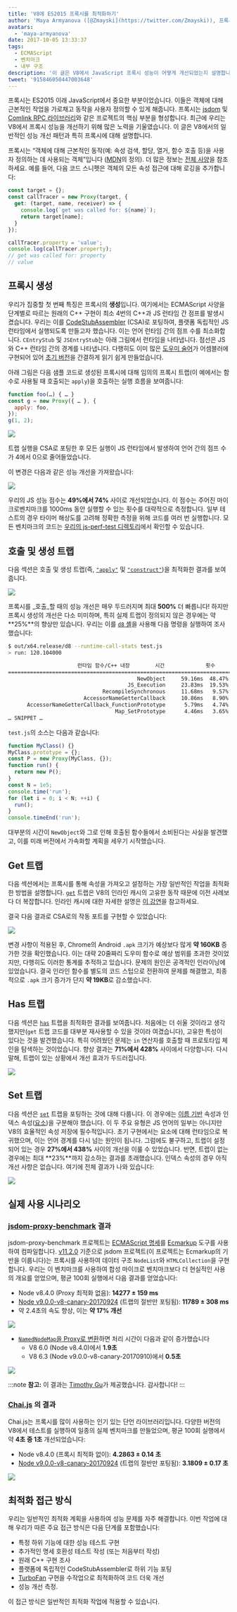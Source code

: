 ```yaml
---
title: 'V8에 ES2015 프록시를 최적화하기'
author: 'Maya Armyanova ([@Zmayski](https://twitter.com/Zmayski)), 프록시 최적화 담당'
avatars:
  - 'maya-armyanova'
date: 2017-10-05 13:33:37
tags:
  - ECMAScript
  - 벤치마크
  - 내부 구조
description: '이 글은 V8에서 JavaScript 프록시 성능이 어떻게 개선되었는지 설명합니다.'
tweet: '915846050447003648'
---
```

프록시는 ES2015 이래 JavaScript에서 중요한 부분이었습니다. 이들은 객체에 대해 근본적인 작업을 가로채고 동작을 사용자 정의할 수 있게 해줍니다. 프록시는 [jsdom](https://github.com/tmpvar/jsdom) 및 [Comlink RPC 라이브러리](https://github.com/GoogleChrome/comlink)와 같은 프로젝트의 핵심 부분을 형성합니다. 최근에 우리는 V8에서 프록시 성능을 개선하기 위해 많은 노력을 기울였습니다. 이 글은 V8에서의 일반적인 성능 개선 패턴과 특히 프록시에 대해 설명합니다.

<!--truncate-->
프록시는 “객체에 대해 근본적인 동작(예: 속성 검색, 할당, 열거, 함수 호출 등)을 사용자 정의하는 데 사용되는 객체”입니다 ([MDN](https://developer.mozilla.org/en-US/docs/Web/JavaScript/Reference/Global_Objects/Proxy)의 정의). 더 많은 정보는 [전체 사양](https://tc39.es/ecma262/#sec-proxy-objects)을 참조하세요. 예를 들어, 다음 코드 스니펫은 객체의 모든 속성 접근에 대해 로깅을 추가합니다:

```js
const target = {};
const callTracer = new Proxy(target, {
  get: (target, name, receiver) => {
    console.log(`get was called for: ${name}`);
    return target[name];
  }
});

callTracer.property = 'value';
console.log(callTracer.property);
// get was called for: property
// value
```

## 프록시 생성

우리가 집중할 첫 번째 특징은 프록시의 **생성**입니다. 여기에서는 ECMAScript 사양을 단계별로 따르는 원래의 C++ 구현이 최소 4번의 C++과 JS 런타임 간 점프를 발생시켰습니다. 우리는 이를 [CodeStubAssembler](/docs/csa-builtins) (CSA)로 포팅하여, 플랫폼 독립적인 JS 런타임에서 실행되도록 만들고자 했습니다. 이는 언어 런타임 간의 점프 수를 최소화합니다. `CEntryStub` 및 `JSEntryStub`는 아래 그림에서 런타임을 나타냅니다. 점선은 JS와 C++ 런타임 간의 경계를 나타냅니다. 다행히도 이미 많은 [도우미 술어](https://github.com/v8/v8/blob/4e5db9a6c859df7af95a92e7cf4e530faa49a765/src/code-stub-assembler.h)가 어셈블러에 구현되어 있어 [초기 버전](https://github.com/v8/v8/commit/f2af839b1938b55b4d32a2a1eb6704c49c8d877d#diff-ed49371933a938a7c9896878fd4e4919R97)을 간결하게 읽기 쉽게 만들었습니다.

아래 그림은 다음 샘플 코드로 생성된 프록시에 대해 임의의 프록시 트랩(이 예에서는 함수로 사용될 때 호출되는 `apply`)을 호출하는 실행 흐름을 보여줍니다:

```js
function foo(…) { … }
const g = new Proxy({ … }, {
  apply: foo,
});
g(1, 2);
```

![](/_img/optimizing-proxies/0.png)

트랩 실행을 CSA로 포팅한 후 모든 실행이 JS 런타임에서 발생하여 언어 간의 점프 수가 4에서 0으로 줄어들었습니다.

이 변경은 다음과 같은 성능 개선을 가져왔습니다:

![](/_img/optimizing-proxies/1.png)

우리의 JS 성능 점수는 **49%에서 74%** 사이로 개선되었습니다. 이 점수는 주어진 마이크로벤치마크를 1000ms 동안 실행할 수 있는 횟수를 대략적으로 측정합니다. 일부 테스트의 경우 타이머 해상도를 고려해 정확한 측정을 위해 코드를 여러 번 실행합니다. 모든 벤치마크의 코드는 [우리의 js-perf-test 디렉토리](https://github.com/v8/v8/blob/5a5783e3bff9e5c1c773833fa502f14d9ddec7da/test/js-perf-test/Proxies/proxies.js)에서 확인할 수 있습니다.

## 호출 및 생성 트랩

다음 섹션은 호출 및 생성 트랩(즉, [`"apply"`](https://developer.mozilla.org/en-US/docs/Web/JavaScript/Reference/Global_Objects/Proxy/handler/apply) 및 [`"construct"`](https://developer.mozilla.org/en-US/docs/Web/JavaScript/Reference/Global_Objects/Proxy/handler/construct))을 최적화한 결과를 보여줍니다.

![](/_img/optimizing-proxies/2.png)

프록시를 _호출_할 때의 성능 개선은 매우 두드러지며 최대 **500%** 더 빠릅니다! 하지만 프록시 생성의 개선은 다소 미미하며, 특히 실제 트랩이 정의되지 않은 경우에는 약 **25%**의 향상만 있습니다. 우리는 이를 [`d8` 셸](/docs/build)을 사용해 다음 명령을 실행하여 조사했습니다:

```bash
$ out/x64.release/d8 --runtime-call-stats test.js
> run: 120.104000

                      런타임 함수/C++ 내장        시간             횟수
========================================================================================
                                         NewObject     59.16ms  48.47%    100000  24.94%
                                      JS_Execution     23.83ms  19.53%         1   0.00%
                              RecompileSynchronous     11.68ms   9.57%        20   0.00%
                        AccessorNameGetterCallback     10.86ms   8.90%    100000  24.94%
      AccessorNameGetterCallback_FunctionPrototype      5.79ms   4.74%    100000  24.94%
                                  Map_SetPrototype      4.46ms   3.65%    100203  25.00%
… SNIPPET …
```

`test.js`의 소스는 다음과 같습니다:

```js
function MyClass() {}
MyClass.prototype = {};
const P = new Proxy(MyClass, {});
function run() {
  return new P();
}
const N = 1e5;
console.time('run');
for (let i = 0; i < N; ++i) {
  run();
}
console.timeEnd('run');
```

대부분의 시간이 `NewObject`와 그로 인해 호출된 함수들에서 소비된다는 사실을 발견했고, 이를 미래 버전에서 가속화할 계획을 세우기 시작했습니다.

## Get 트랩

다음 섹션에서는 프록시를 통해 속성을 가져오고 설정하는 가장 일반적인 작업을 최적화한 방법을 설명합니다. [`get`](https://developer.mozilla.org/en-US/docs/Web/JavaScript/Reference/Global_Objects/Proxy/handler/get) 트랩은 V8의 인라인 캐시의 고유한 동작 때문에 이전 사례보다 더 복잡합니다. 인라인 캐시에 대한 자세한 설명은 [이 강연](https://www.youtube.com/watch?v=u7zRSm8jzvA)을 참고하세요.

결국 다음 결과로 CSA로의 작동 포트를 구현할 수 있었습니다:

![](/_img/optimizing-proxies/3.png)

변경 사항이 적용된 후, Chrome의 Android `.apk` 크기가 예상보다 많게 **약 160KB** 증가한 것을 확인했습니다. 이는 대략 20줄짜리 도우미 함수로 예상 범위를 초과한 것이었지만, 다행히도 이러한 통계를 추적하고 있습니다. 문제의 원인은 공격적인 인라이닝에 있었습니다. 결국 인라인 함수를 별도의 코드 스텁으로 전환하여 문제를 해결했고, 최종적으로 `.apk` 크기 증가가 단지 **약 19KB**로 감소했습니다.

## Has 트랩

다음 섹션은 [`has`](https://developer.mozilla.org/en-US/docs/Web/JavaScript/Reference/Global_Objects/Proxy/handler/has) 트랩을 최적화한 결과를 보여줍니다. 처음에는 더 쉬울 것이라고 생각했지만(`get` 트랩 코드를 대부분 재사용할 수 있을 것이라 여겼습니다), 고유한 특성이 있다는 것을 발견했습니다. 특히 어려웠던 문제는 `in` 연산자를 호출할 때 프로토타입 체인을 탐색하는 것이었습니다. 향상 결과는 **71%에서 428%** 사이에서 다양합니다. 다시 말해, 트랩이 있는 상황에서 개선 효과가 두드러집니다.

![](/_img/optimizing-proxies/4.png)

## Set 트랩

다음 섹션은 [`set`](https://developer.mozilla.org/en-US/docs/Web/JavaScript/Reference/Global_Objects/Proxy/handler/set) 트랩을 포팅하는 것에 대해 다룹니다. 이 경우에는 [이름 기반](/blog/fast-properties) 속성과 인덱스 속성([요소](/blog/elements-kinds))을 구분해야 했습니다. 이 두 주요 유형은 JS 언어의 일부는 아니지만 V8의 효율적인 속성 저장에 필수적입니다. 초기 구현에서는 요소에 대해 런타임으로 복귀했으며, 이는 언어 경계를 다시 넘는 원인이 됩니다. 그럼에도 불구하고, 트랩이 설정되어 있는 경우 **27%에서 438%** 사이의 개선을 이룰 수 있었습니다. 반면, 트랩이 없는 경우에는 최대 **23%**까지 감소하는 결과를 초래했습니다. 인덱스 속성의 경우 아직 개선 사항은 없습니다. 여기에 전체 결과가 나와 있습니다:

![](/_img/optimizing-proxies/5.png)

## 실제 사용 시나리오

### [jsdom-proxy-benchmark](https://github.com/domenic/jsdom-proxy-benchmark) 결과

jsdom-proxy-benchmark 프로젝트는 [ECMAScript 명세](https://github.com/tc39/ecma262)를 [Ecmarkup](https://github.com/bterlson/ecmarkup) 도구를 사용하여 컴파일합니다. [v11.2.0](https://github.com/tmpvar/jsdom/blob/master/Changelog.md#1120) 기준으로 jsdom 프로젝트(이 프로젝트는 Ecmarkup의 기반을 이룹니다)는 프록시를 사용하여 데이터 구조 `NodeList`와 `HTMLCollection`을 구현합니다. 우리는 이 벤치마크를 사용하여 합성 마이크로 벤치마크보다 더 현실적인 사용의 개요를 얻었으며, 평균 100회 실행에서 다음 결과를 얻었습니다:

- Node v8.4.0 (Proxy 최적화 없음): **14277 ± 159 ms**
- [Node v9.0.0-v8-canary-20170924](https://nodejs.org/download/v8-canary/v9.0.0-v8-canary20170924898da64843/node-v9.0.0-v8-canary20170924898da64843-linux-x64.tar.gz) (트랩의 절반만 포팅됨): **11789 ± 308 ms**
- 약 2.4초의 속도 향상, 이는 **약 17% 개선**

![](/_img/optimizing-proxies/6.png)

- [`NamedNodeMap`을 Proxy로 변환](https://github.com/domenic/jsdom-proxy-benchmark/issues/1#issuecomment-329047990)하면 처리 시간이 다음과 같이 증가했습니다
    - V8 6.0 (Node v8.4.0)에서 **1.9초**
    - V8 6.3 (Node v9.0.0-v8-canary-20170910)에서 **0.5초**

![](/_img/optimizing-proxies/7.png)

:::note
**참고:** 이 결과는 [Timothy Gu](https://github.com/TimothyGu)가 제공했습니다. 감사합니다!
:::

### [Chai.js](https://chaijs.com/) 의 결과

Chai.js는 프록시를 많이 사용하는 인기 있는 단언 라이브러리입니다. 다양한 버전의 V8에서 테스트를 실행하여 일종의 실제 벤치마크를 만들었으며, 평균 100회 실행에서 약 **4초 중 1초** 개선되었습니다:

- Node v8.4.0 (프록시 최적화 없이): **4.2863 ± 0.14 초**
- [Node v9.0.0-v8-canary-20170924](https://nodejs.org/download/v8-canary/v9.0.0-v8-canary20170924898da64843/node-v9.0.0-v8-canary20170924898da64843-linux-x64.tar.gz) (트랩의 절반만 포팅됨): **3.1809 ± 0.17 초**

![](/_img/optimizing-proxies/8.png)

## 최적화 접근 방식

우리는 일반적인 최적화 계획을 사용하여 성능 문제를 자주 해결합니다. 이번 작업에 대해 우리가 따른 주요 접근 방식은 다음 단계를 포함했습니다:

- 특정 하위 기능에 대한 성능 테스트 구현
- 추가적인 명세 호환성 테스트 작성 (또는 처음부터 작성)
- 원래 C++ 구현 조사
- 플랫폼에 독립적인 CodeStubAssembler로 하위 기능 포팅
- [TurboFan](/docs/turbofan) 구현을 수작업으로 최적화하여 코드 더욱 개선
- 성능 개선 측정.

이 접근 방식은 일반적인 최적화 작업에 적용할 수 있습니다.
